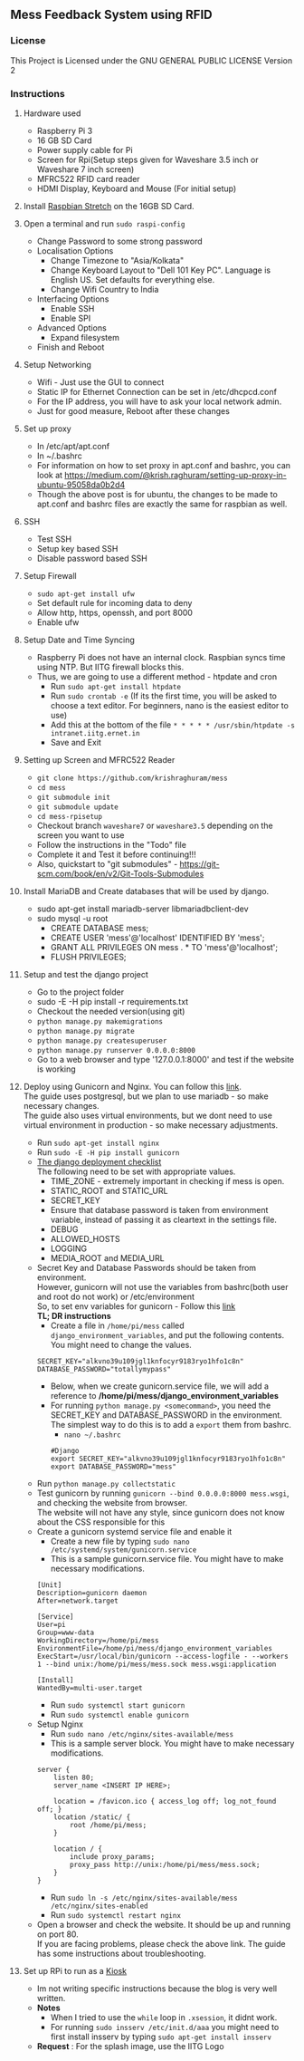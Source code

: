 ## Mess Feedback System using RFID

### License
This Project is Licensed under the GNU GENERAL PUBLIC LICENSE Version 2

### Instructions

1) Hardware used
	* Raspberry Pi 3
	* 16 GB SD Card
	* Power supply cable for Pi
	* Screen for Rpi(Setup steps given for Waveshare 3.5 inch or Waveshare 7 inch screen)
	* MFRC522 RFID card reader
	* HDMI Display, Keyboard and Mouse (For initial setup)

2) Install [Raspbian Stretch](https://www.raspberrypi.org/downloads/raspbian/) on the 16GB SD Card.

3) Open a terminal and run `sudo raspi-config`
	* Change Password to some strong password
	* Localisation Options
		* Change Timezone to "Asia/Kolkata"
		* Change Keyboard Layout to "Dell 101 Key PC". Language is English US. Set defaults for everything else. 
		* Change Wifi Country to India
	* Interfacing Options
		* Enable SSH
		* Enable SPI
	* Advanced Options
		* Expand filesystem
	* Finish and Reboot

4) Setup Networking 
	* Wifi - Just use the GUI to connect
	* Static IP for Ethernet Connection can be set in /etc/dhcpcd.conf
	* For the IP address, you will have to ask your local network admin.
	* Just for good measure, Reboot after these changes

5) Set up proxy
	* In /etc/apt/apt.conf
	* In ~/.bashrc
	* For information on how to set proxy in apt.conf and bashrc, you can look at https://medium.com/@krish.raghuram/setting-up-proxy-in-ubuntu-95058da0b2d4
	* Though the above post is for ubuntu, the changes to be made to apt.conf and bashrc files are exactly the same for raspbian as well.

6) SSH
	* Test SSH
	* Setup key based SSH
	* Disable password based SSH

7) Setup Firewall
	* `sudo apt-get install ufw`
	* Set default rule for incoming data to deny
	* Allow http, https, openssh, and port 8000
	* Enable ufw

8) Setup Date and Time Syncing
	* Raspberry Pi does not have an internal clock. Raspbian syncs time using NTP. But IITG firewall blocks this.
	* Thus, we are going to use a different method - htpdate and cron
		* Run `sudo apt-get install htpdate`
		* Run `sudo crontab -e` (If its the first time, you will be asked to choose a text editor. For beginners, nano is the easiest editor to use)
    	* Add this at the bottom of the file
    	`* * * * * /usr/sbin/htpdate -s intranet.iitg.ernet.in`
    	* Save and Exit

9) Setting up Screen and MFRC522 Reader
	* `git clone https://github.com/krishraghuram/mess`
	* `cd mess`
	* `git submodule init`
	* `git submodule update`
	* `cd mess-rpisetup`
	* Checkout branch `waveshare7` or `waveshare3.5` depending on the screen you want to use
	* Follow the instructions in the "Todo" file
	* Complete it and Test it before continuing!!!
	* Also, quickstart to "git submodules" - https://git-scm.com/book/en/v2/Git-Tools-Submodules

10) Install MariaDB and Create databases that will be used by django.
	* sudo apt-get install mariadb-server libmariadbclient-dev
	* sudo mysql -u root
		* CREATE DATABASE mess;
		* CREATE USER 'mess'@'localhost' IDENTIFIED BY 'mess';
		* GRANT ALL PRIVILEGES ON mess . * TO 'mess'@'localhost';
		* FLUSH PRIVILEGES;

11) Setup and test the django project
	* Go to the project folder
	* sudo -E -H pip install -r requirements.txt
	* Checkout the needed version(using git)	
	* `python manage.py makemigrations`
	* `python manage.py migrate`
	* `python manage.py createsuperuser`
	* `python manage.py runserver 0.0.0.0:8000`
	* Go to a web browser and type '127.0.0.1:8000' and test if the website is working

12) Deploy using Gunicorn and Nginx. You can follow this [link](https://www.digitalocean.com/community/tutorials/how-to-set-up-django-with-postgres-nginx-and-gunicorn-on-ubuntu-16-04).  
The guide uses postgresql, but we plan to use mariadb - so make necessary changes.  
The guide also uses virtual environments, but we dont need to use virtual environment in production - so make necessary adjustments.  
	* Run `sudo apt-get install nginx`
	* Run `sudo -E -H pip install gunicorn`
	* [The django deployment checklist](https://docs.djangoproject.com/en/1.11/howto/deployment/checklist/)  
	The following need to be set with appropriate values.
		* TIME_ZONE - extremely important in checking if mess is open.
		* STATIC_ROOT and STATIC_URL
		* SECRET_KEY
		* Ensure that database password is taken from environment variable, instead of passing it as cleartext in the settings file.
		* DEBUG
		* ALLOWED_HOSTS
		* LOGGING
		* MEDIA_ROOT and MEDIA_URL
	* Secret Key and Database Passwords should be taken from environment.  
	However, gunicorn will not use the variables from bashrc(both user and root do not work) or /etc/environment  
	So, to set env variables for gunicorn - Follow this [link](https://www.digitalocean.com/community/questions/gunicorn-service-can-t-read-environment-variables)  
	**TL; DR instructions**
		* Create a file in `/home/pi/mess` called `django_environment_variables`, and put the following contents.  
		You might need to change the values.
		```
		SECRET_KEY="alkvno39u109jgl1knfocyr9183ryo1hfo1c8n"
		DATABASE_PASSWORD="totallymypass"
		``` 
		* Below, when we create gunicorn.service file, we will add a reference to **/home/pi/mess/django_environment_variables**
		* For running `python manage.py <somecommand>`, you need the SECRET_KEY and DATABASE_PASSWORD in the environment. The simplest way to do this is to add a `export` them from bashrc.
			* `nano ~/.bashrc`
			```
			#Django
			export SECRET_KEY="alkvno39u109jgl1knfocyr9183ryo1hfo1c8n"
			export DATABASE_PASSWORD="mess"
			```
	* Run `python manage.py collectstatic`
	* Test gunicorn by running `gunicorn --bind 0.0.0.0:8000 mess.wsgi`, and checking the website from browser.  
	The website will not have any style, since gunicorn does not know about the CSS responsible for this
	* Create a gunicorn systemd service file and enable it
		* Create a new file by typing `sudo nano /etc/systemd/system/gunicorn.service`
		* This is a sample gunicorn.service file. You might have to make necessary modifications.  
		```
		[Unit]
		Description=gunicorn daemon
		After=network.target

		[Service]
		User=pi
		Group=www-data
		WorkingDirectory=/home/pi/mess
		EnvironmentFile=/home/pi/mess/django_environment_variables
		ExecStart=/usr/local/bin/gunicorn --access-logfile - --workers 1 --bind unix:/home/pi/mess/mess.sock mess.wsgi:application

		[Install]
		WantedBy=multi-user.target
		```
		* Run `sudo systemctl start gunicorn`
		* Run `sudo systemctl enable gunicorn`
	* Setup Nginx
		* Run `sudo nano /etc/nginx/sites-available/mess`
		* This is a sample server block. You might have to make necessary modifications.  
		```
		server {
			listen 80;
			server_name <INSERT IP HERE>;

			location = /favicon.ico { access_log off; log_not_found off; }
			location /static/ {
				root /home/pi/mess;
			}

			location / {
				include proxy_params;
				proxy_pass http://unix:/home/pi/mess/mess.sock;
			}
		}
		```
		* Run `sudo ln -s /etc/nginx/sites-available/mess /etc/nginx/sites-enabled`
		* Run `sudo systemctl restart nginx`
	* Open a browser and check the website. It should be up and running on port 80.  
	If you are facing problems, please check the above link. The guide has some instructions about troubleshooting.

13) Set up RPi to run as a [Kiosk](https://fosskb.in/2017/01/14/building-a-raspberry-pi-kiosk/)
	* Im not writing specific instructions because the blog is very well written. 
	* **Notes**
		* When I tried to use the `while` loop in `.xsession`, it didnt work. 
		* For running `sudo insserv /etc/init.d/aaa` you might need to first install insserv by typing `sudo apt-get install insserv`
	* **Request** : For the splash image, use the IITG Logo
